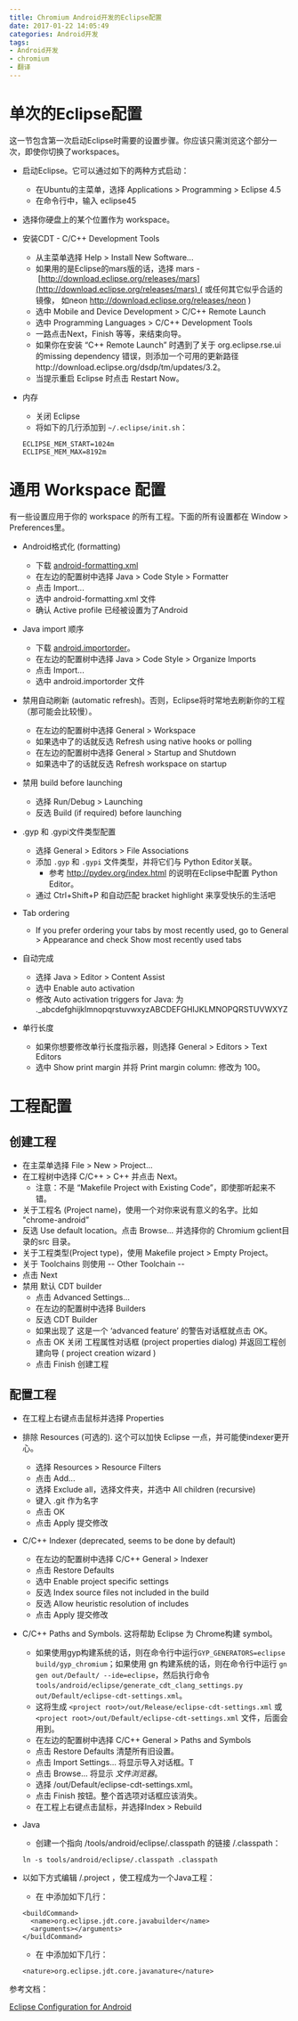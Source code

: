 ```yaml
---
title: Chromium Android开发的Eclipse配置
date: 2017-01-22 14:05:49
categories: Android开发
tags:
- Android开发
- chromium
- 翻译
---
```


# 单次的Eclipse配置

这一节包含第一次启动Eclipse时需要的设置步骤。你应该只需浏览这个部分一次，即使你切换了workspaces。
<!--more-->
* 启动Eclipse。它可以通过如下的两种方式启动：
  * 在Ubuntu的主菜单，选择 Applications > Programming > Eclipse 4.5
  * 在命令行中，输入 eclipse45

* 选择你硬盘上的某个位置作为 workspace。 
* 安装CDT - C/C++ Development Tools

  * 从主菜单选择 Help > Install New Software... 
  * 如果用的是Eclipse的mars版的话，选择 mars - [http://download.eclipse.org/releases/mars](http://download.eclipse.org/releases/mars) ( 或任何其它似乎合适的镜像， 如neon http://download.eclipse.org/releases/neon )
  * 选中 Mobile and Device Development > C/C++ Remote Launch
  * 选中 Programming Languages > C/C++ Development Tools
  * 一路点击Next，Finish 等等，来结束向导。
  * 如果你在安装 “C++ Remote Launch” 时遇到了关于 org.eclipse.rse.ui 的missing dependency 错误，则添加一个可用的更新路径http://download.eclipse.org/dsdp/tm/updates/3.2。
  * 当提示重启 Eclipse 时点击 Restart Now。

* 内存
  * 关闭 Eclipse
  * 将如下的几行添加到 `~/.eclipse/init.sh`：
  ```
  ECLIPSE_MEM_START=1024m
  ECLIPSE_MEM_MAX=8192m
  ```

# 通用 Workspace 配置
有一些设置应用于你的 workspace 的所有工程。下面的所有设置都在 Window > Preferences里。

* Android格式化 (formatting)
  * 下载 [android-formatting.xml](https://raw.githubusercontent.com/android/platform_development/master/ide/eclipse/android-formatting.xml)
  * 在左边的配置树中选择 Java > Code Style > Formatter
  * 点击 Import...
  * 选中 android-formatting.xml 文件
  * 确认 Active profile 已经被设置为了Android

* Java import 顺序
  * 下载 [android.importorder](https://raw.githubusercontent.com/android/platform_development/master/ide/eclipse/android.importorder)。
  * 在左边的配置树中选择 Java > Code Style > Organize Imports
  * 点击 Import...
  * 选中 android.importorder 文件

* 禁用自动刷新 (automatic refresh)。否则，Eclipse将时常地去刷新你的工程（那可能会比较慢）。
  * 在左边的配置树中选择 General > Workspace
  * 如果选中了的话就反选 Refresh using native hooks or polling
  * 在左边的配置树中选择 General > Startup and Shutdown
  * 如果选中了的话就反选 Refresh workspace on startup

* 禁用 build before launching
  * 选择 Run/Debug > Launching
  * 反选  Build (if required) before launching

* .gyp 和 .gypi文件类型配置
  * 选择 General > Editors > File Associations
  * 添加 `.gyp` 和 `.gypi` 文件类型，并将它们与 Python Editor关联。
    * 参考 http://pydev.org/index.html 的说明在Eclipse中配置 Python Editor。
  * 通过 Ctrl+Shift+P 和自动匹配 bracket highlight 来享受快乐的生活吧

* Tab ordering
  * If you prefer ordering your tabs by most recently used, go to General > Appearance and check Show most recently used tabs

* 自动完成
  * 选择 Java > Editor > Content Assist
  * 选中 Enable auto activation
  * 修改 Auto activation triggers for Java: 为 ._abcdefghijklmnopqrstuvwxyzABCDEFGHIJKLMNOPQRSTUVWXYZ

* 单行长度
  * 如果你想要修改单行长度指示器，则选择 General > Editors > Text Editors
  * 选中 Show print margin 并将 Print margin column: 修改为 100。

# 工程配置

## 创建工程
* 在主菜单选择 File > New > Project... 
* 在工程树中选择 C/C++ > C++ 并点击 Next。
  * 注意：不是 “Makefile Project with Existing Code”，即使那听起来不错。
* 关于工程名 (Project name)，使用一个对你来说有意义的名字。比如 "chrome-android”
* 反选 Use default location。点击 Browse... 并选择你的 Chromium gclient目录的src 目录。
* 关于工程类型(Project type)，使用 Makefile project > Empty Project。
* 关于 Toolchains 则使用  -- Other Toolchain --
* 点击 Next
* 禁用 默认 CDT builder
  * 点击 Advanced Settings...
  * 在左边的配置树中选择 Builders
  * 反选 CDT Builder
  * 如果出现了 这是一个  ‘advanced feature’ 的警告对话框就点击 OK。
  * 点击 OK 关闭 工程属性对话框 (project properties dialog) 并返回工程创建向导 ( project creation wizard )
  * 点击 Finish 创建工程

## 配置工程
* 在工程上右键点击鼠标并选择 Properties

* 排除 Resources (可选的). 这个可以加快 Eclipse 一点，并可能使indexer更开心。
  * 选择 Resources > Resource Filters
  * 点击 Add...
  * 选择 Exclude all，选择文件夹，并选中 All children (recursive)
  * 键入 .git 作为名字
  * 点击 OK
  * 点击 Apply 提交修改

* C/C++ Indexer (deprecated, seems to be done by default)
  * 在左边的配置树中选择 C/C++ General > Indexer
  * 点击 Restore Defaults
  * 选中 Enable project specific settings
  * 反选 Index source files not included in the build
  * 反选 Allow heuristic resolution of includes
  * 点击 Apply 提交修改

* C/C++ Paths and Symbols. 这将帮助 Eclipse
 为 Chrome构建 symbol。
  * 如果使用gyp构建系统的话，则在命令行中运行`GYP_GENERATORS=eclipse build/gyp_chromium`；如果使用 gn 构建系统的话，则在命令行中运行 `gn gen out/Default/ --ide=eclipse`，然后执行命令 `tools/android/eclipse/generate_cdt_clang_settings.py  out/Default/eclipse-cdt-settings.xml`。
  * 这将生成 `<project root>/out/Release/eclipse-cdt-settings.xml` 或  `<project root>/out/Default/eclipse-cdt-settings.xml` 文件，后面会用到。
  *  在左边的配置树中选择 C/C++ General > Paths and Symbols
  * 点击 Restore Defaults 清楚所有旧设置。
  * 点击 Import Settings... 将显示导入对话框。T
  * 点击 Browse... 将显示 *文件浏览器*。
  * 选择 <project root>/out/Default/eclipse-cdt-settings.xml。
  * 点击 Finish 按钮。整个首选项对话框应该消失。
  * 在工程上右键点击鼠标，并选择Index > Rebuild

* Java
  * 创建一个指向 <project root>/tools/android/eclipse/.classpath 的链接 <project root>/.classpath：
  ```
  ln -s tools/android/eclipse/.classpath .classpath
  ```

* 以如下方式编辑 <project root>/.project ，使工程成为一个Java工程：
  * 在 <buildSpec> 中添加如下几行：
  ```
  <buildCommand>
    <name>org.eclipse.jdt.core.javabuilder</name>
    <arguments></arguments>
  </buildCommand>
  ```
  * 在 <natures> 中添加如下几行：
  ```
  <nature>org.eclipse.jdt.core.javanature</nature>
  ```

参考文档：

[Eclipse Configuration for Android](https://chromium.googlesource.com/chromium/src.git/+/master/docs/eclipse.md)
